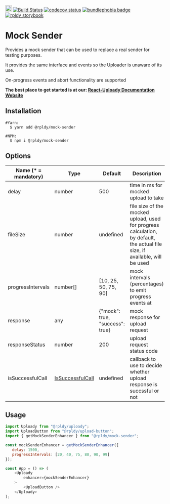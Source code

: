 <a href="https://badge.fury.io/js/%40rpldy%2Fmock-sender">
    <img src="https://badge.fury.io/js/%40rpldy%2Fmock-sender.svg" alt="npm version" height="20"></a>
<a href="https://github.com/rpldy/react-uploady/actions/workflows/pr.yml">
        <img src="https://github.com/rpldy/react-uploady/actions/workflows/pr.yml/badge.svg" alt="Build Status"/></a>
<a href="https://codecov.io/gh/rpldy/react-uploady">
    <img src="https://codecov.io/gh/rpldy/react-uploady/branch/master/graph/badge.svg" alt="codecov status"/></a> 
<a href="https://bundlephobia.com/result?p=@rpldy/mock-sender">
    <img src="https://badgen.net/bundlephobia/minzip/@rpldy/mock-sender" alt="bundlephobia badge"/></a>
<a href="https://react-uploady-storybook.netlify.com">
   <img src="https://cdn.jsdelivr.net/gh/storybookjs/brand@master/badge/badge-storybook.svg" alt="rpldy storybook"/></a> 

# Mock Sender

Provides a mock sender that can be used to replace a real sender for testing purposes.

It provides the same interface and events so the Uploader is unaware of its use.

On-progress events and abort functionality are supported

**The best place to get started is at our: [React-Uploady Documentation Website](https://react-uploady.org)**

## Installation

```shell
#Yarn:
  $ yarn add @rpldy/mock-sender

#NPM:
  $ npm i @rpldy/mock-sender
``` 

## Options

| Name (* = mandatory) | Type                                                                           | Default                         | Description                                                                                                                 |
|----------------------|--------------------------------------------------------------------------------|---------------------------------|-----------------------------------------------------------------------------------------------------------------------------|
| delay                | number                                                                         | 500                             | time in ms for mocked upload to take                                                                                        |
| fileSize             | number                                                                         | undefined                       | file size of the mocked upload, used for progress calculation, by default, the actual file size, if available, will be used | 
| progressIntervals    | number[]                                                                       | [10, 25, 50, 75, 90]            | mock intervals (percentages) to emit progress events at                                                                     |
| response             | any                                                                            | {"mock": true, "success": true} | mock response for upload request                                                                                            |
| responseStatus       | number                                                                         | 200                             | upload request status code                                                                                                  |
| isSuccessfulCall     | [IsSuccessfulCall](https://react-uploady.org/docs/api/types/#issuccessfulcall) | undefined                       | callback to use to decide whether upload response is succssful or not                                                       |

## Usage

```javascript
import Uploady from "@rpldy/uploady";
import UploadButton from "@rpldy/upload-button";
import { getMockSenderEnhancer } from "@rpldy/mock-sender";

const mockSenderEnhancer = getMockSenderEnhancer({
   delay: 1500, 
   progressIntervals: [20, 40, 75, 80, 90, 99]               
});

const App = () => (
    <Uploady
        enhancer={mockSenderEnhancer}
    >
        <UploadButton />
    </Uploady>
);
```

